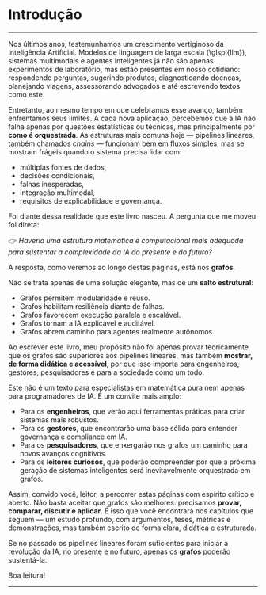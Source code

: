 # Introdução

---

Nos últimos anos, testemunhamos um crescimento vertiginoso da Inteligência Artificial. Modelos de linguagem de larga escala (\glspl{llm}), sistemas multimodais e agentes inteligentes já não são apenas experimentos de laboratório, mas estão presentes em nosso cotidiano: respondendo perguntas, sugerindo produtos, diagnosticando doenças, planejando viagens, assessorando advogados e até escrevendo textos como este.

Entretanto, ao mesmo tempo em que celebramos esse avanço, também enfrentamos seus limites. A cada nova aplicação, percebemos que a IA não falha apenas por questões estatísticas ou técnicas, mas principalmente por **como é orquestrada**.
As estruturas mais comuns hoje — pipelines lineares, também chamados *chains* — funcionam bem em fluxos simples, mas se mostram frágeis quando o sistema precisa lidar com:

* múltiplas fontes de dados,
* decisões condicionais,
* falhas inesperadas,
* integração multimodal,
* requisitos de explicabilidade e governança.

Foi diante dessa realidade que este livro nasceu.
A pergunta que me moveu foi direta:

👉 *Haveria uma estrutura matemática e computacional mais adequada para sustentar a complexidade da IA do presente e do futuro?*

A resposta, como veremos ao longo destas páginas, está nos **grafos**.

Não se trata apenas de uma solução elegante, mas de um **salto estrutural**:

* Grafos permitem modularidade e reuso.
* Grafos habilitam resiliência diante de falhas.
* Grafos favorecem execução paralela e escalável.
* Grafos tornam a IA explicável e auditável.
* Grafos abrem caminho para agentes realmente autônomos.

Ao escrever este livro, meu propósito não foi apenas provar teoricamente que os grafos são superiores aos pipelines lineares, mas também **mostrar, de forma didática e acessível**, por que isso importa para engenheiros, gestores, pesquisadores e para a sociedade como um todo.

Este não é um texto para especialistas em matemática pura nem apenas para programadores de IA. É um convite mais amplo:

* Para os **engenheiros**, que verão aqui ferramentas práticas para criar sistemas mais robustos.
* Para os **gestores**, que encontrarão uma base sólida para entender governança e compliance em IA.
* Para os **pesquisadores**, que enxergarão nos grafos um caminho para novos avanços cognitivos.
* Para os **leitores curiosos**, que poderão compreender por que a próxima geração de sistemas inteligentes será inevitavelmente orquestrada em grafos.

Assim, convido você, leitor, a percorrer estas páginas com espírito crítico e aberto.
Não basta aceitar que grafos são melhores: precisamos **provar, comparar, discutir e aplicar**.
É isso que você encontrará nos capítulos que seguem — um estudo profundo, com argumentos, teses, métricas e demonstrações, mas também escrito de forma clara, didática e estruturada.

Se no passado os pipelines lineares foram suficientes para iniciar a revolução da IA,
no presente e no futuro, apenas os **grafos** poderão sustentá-la.

Boa leitura!

---